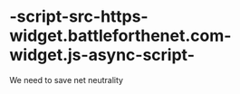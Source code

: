 # -script-src-https-widget.battleforthenet.com-widget.js-async-script-
We need to save net neutrality 
